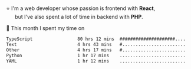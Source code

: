 ⭐ I'm a web developer whose passion is frontend with <b>React</b>,<br/>
&nbsp; &nbsp; &nbsp; but I've also spent a lot of time in backend with <b>PHP</b>.

📅 This month I spent my time on

<!--START_SECTION:waka-->

```txt
TypeScript                 80 hrs 12 mins  #####################....   82.46 %
Text                       4 hrs 43 mins   #........................   04.86 %
Other                      4 hrs 17 mins   #........................   04.41 %
Python                     1 hr 17 mins    .........................   01.32 %
YAML                       1 hr 12 mins    .........................   01.24 %
```

<!--END_SECTION:waka-->
